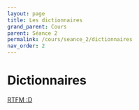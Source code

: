 ```yaml
---
layout: page
title: Les dictionnaires
grand_parent: Cours
parent: Séance 2
permalink: /cours/seance_2/dictionnaires
nav_order: 2
---
```


<link rel="icon" href="/img/logo.png">

# __Dictionnaires__

<a href = "https://fr.wikibooks.org/wiki/Programmation_Python/Dictionnaires">RTFM :D</a>